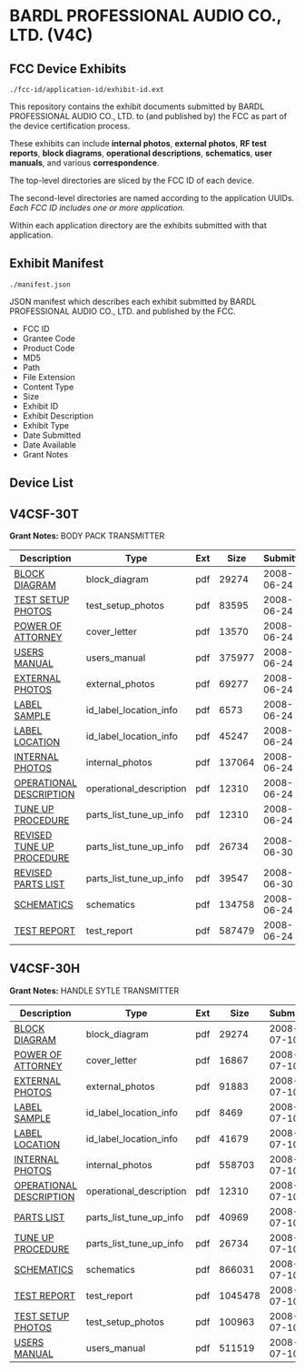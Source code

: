 # BARDL PROFESSIONAL AUDIO CO., LTD. (V4C)
## FCC Device Exhibits

```
./fcc-id/application-id/exhibit-id.ext
```

This repository contains the exhibit documents submitted by BARDL PROFESSIONAL AUDIO CO., LTD. to (and published by) the FCC as part of the device certification process.

These exhibits can include **internal photos**, **external photos**, **RF test reports**, **block diagrams**, **operational descriptions**, **schematics**, **user manuals**, and various **correspondence**.

The top-level directories are sliced by the FCC ID of each device.

The second-level directories are named according to the application UUIDs. *Each FCC ID includes one or more application.*

Within each application directory are the exhibits submitted with that application. 

## Exhibit Manifest

```
./manifest.json
```

JSON manifest which describes each exhibit submitted by BARDL PROFESSIONAL AUDIO CO., LTD. and published by the FCC.

- FCC ID
- Grantee Code
- Product Code
- MD5
- Path
- File Extension
- Content Type
- Size
- Exhibit ID
- Exhibit Description
- Exhibit Type
- Date Submitted
- Date Available
- Grant Notes

## Device List
## V4CSF-30T
**Grant Notes:** BODY PACK TRANSMITTER

| Description | Type | Ext | Size | Submitted | Available |
| ----------- | ---- | --- | ---- | --------- | --------- |
| [BLOCK DIAGRAM](V4CSF-30T/64e8240d76654e4a9bd079add9e352f4/960054.pdf) | block_diagram | pdf | 29274 | 2008-06-24 | 2008-06-24 |
| [TEST SETUP PHOTOS](V4CSF-30T/64e8240d76654e4a9bd079add9e352f4/960061.pdf) | test_setup_photos | pdf | 83595 | 2008-06-24 | 2008-06-24 |
| [POWER OF ATTORNEY](V4CSF-30T/64e8240d76654e4a9bd079add9e352f4/960064.pdf) | cover_letter | pdf | 13570 | 2008-06-24 | 2008-06-24 |
| [USERS MANUAL](V4CSF-30T/64e8240d76654e4a9bd079add9e352f4/960063.pdf) | users_manual | pdf | 375977 | 2008-06-24 | 2008-06-24 |
| [EXTERNAL PHOTOS](V4CSF-30T/64e8240d76654e4a9bd079add9e352f4/960055.pdf) | external_photos | pdf | 69277 | 2008-06-24 | 2008-06-24 |
| [LABEL SAMPLE](V4CSF-30T/64e8240d76654e4a9bd079add9e352f4/960057.pdf) | id_label_location_info | pdf | 6573 | 2008-06-24 | 2008-06-24 |
| [LABEL LOCATION](V4CSF-30T/64e8240d76654e4a9bd079add9e352f4/960058.pdf) | id_label_location_info | pdf | 45247 | 2008-06-24 | 2008-06-24 |
| [INTERNAL PHOTOS](V4CSF-30T/64e8240d76654e4a9bd079add9e352f4/960059.pdf) | internal_photos | pdf | 137064 | 2008-06-24 | 2008-06-24 |
| [OPERATIONAL DESCRIPTION](V4CSF-30T/64e8240d76654e4a9bd079add9e352f4/960056.pdf) | operational_description | pdf | 12310 | 2008-06-24 | 2008-06-24 |
| [TUNE UP PROCEDURE](V4CSF-30T/64e8240d76654e4a9bd079add9e352f4/960056.pdf) | parts_list_tune_up_info | pdf | 12310 | 2008-06-24 | 2008-06-24 |
| [REVISED TUNE UP PROCEDURE](V4CSF-30T/64e8240d76654e4a9bd079add9e352f4/962771.pdf) | parts_list_tune_up_info | pdf | 26734 | 2008-06-30 | 2008-06-24 |
| [REVISED PARTS LIST](V4CSF-30T/64e8240d76654e4a9bd079add9e352f4/962772.pdf) | parts_list_tune_up_info | pdf | 39547 | 2008-06-30 | 2008-06-24 |
| [SCHEMATICS](V4CSF-30T/64e8240d76654e4a9bd079add9e352f4/960060.pdf) | schematics | pdf | 134758 | 2008-06-24 | 2008-06-24 |
| [TEST REPORT](V4CSF-30T/64e8240d76654e4a9bd079add9e352f4/960062.pdf) | test_report | pdf | 587479 | 2008-06-24 | 2008-06-24 |
## V4CSF-30H
**Grant Notes:** HANDLE SYTLE TRANSMITTER

| Description | Type | Ext | Size | Submitted | Available |
| ----------- | ---- | --- | ---- | --------- | --------- |
| [BLOCK DIAGRAM](V4CSF-30H/1d48fdf317e3858ef53037d46a6088d4/960054.pdf) | block_diagram | pdf | 29274 | 2008-07-10 | 2008-07-10 |
| [POWER OF ATTORNEY](V4CSF-30H/1d48fdf317e3858ef53037d46a6088d4/968372.pdf) | cover_letter | pdf | 16867 | 2008-07-10 | 2008-07-10 |
| [EXTERNAL PHOTOS](V4CSF-30H/1d48fdf317e3858ef53037d46a6088d4/968362.pdf) | external_photos | pdf | 91883 | 2008-07-10 | 2008-07-10 |
| [LABEL SAMPLE](V4CSF-30H/1d48fdf317e3858ef53037d46a6088d4/968363.pdf) | id_label_location_info | pdf | 8469 | 2008-07-10 | 2008-07-10 |
| [LABEL LOCATION](V4CSF-30H/1d48fdf317e3858ef53037d46a6088d4/968364.pdf) | id_label_location_info | pdf | 41679 | 2008-07-10 | 2008-07-10 |
| [INTERNAL PHOTOS](V4CSF-30H/1d48fdf317e3858ef53037d46a6088d4/968365.pdf) | internal_photos | pdf | 558703 | 2008-07-10 | 2008-07-10 |
| [OPERATIONAL DESCRIPTION](V4CSF-30H/1d48fdf317e3858ef53037d46a6088d4/960056.pdf) | operational_description | pdf | 12310 | 2008-07-10 | 2008-07-10 |
| [PARTS LIST](V4CSF-30H/1d48fdf317e3858ef53037d46a6088d4/968366.pdf) | parts_list_tune_up_info | pdf | 40969 | 2008-07-10 | 2008-07-10 |
| [TUNE UP PROCEDURE](V4CSF-30H/1d48fdf317e3858ef53037d46a6088d4/962771.pdf) | parts_list_tune_up_info | pdf | 26734 | 2008-07-10 | 2008-07-10 |
| [SCHEMATICS](V4CSF-30H/1d48fdf317e3858ef53037d46a6088d4/968367.pdf) | schematics | pdf | 866031 | 2008-07-10 | 2008-07-10 |
| [TEST REPORT](V4CSF-30H/1d48fdf317e3858ef53037d46a6088d4/968369.pdf) | test_report | pdf | 1045478 | 2008-07-10 | 2008-07-10 |
| [TEST SETUP PHOTOS](V4CSF-30H/1d48fdf317e3858ef53037d46a6088d4/968368.pdf) | test_setup_photos | pdf | 100963 | 2008-07-10 | 2008-07-10 |
| [USERS MANUAL](V4CSF-30H/1d48fdf317e3858ef53037d46a6088d4/968371.pdf) | users_manual | pdf | 511519 | 2008-07-10 | 2008-07-10 |
